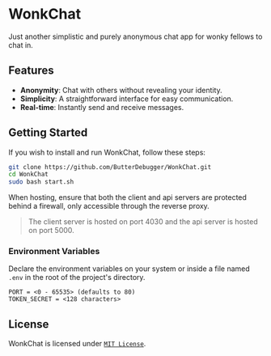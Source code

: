 # WonkChat

Just another simplistic and purely anonymous chat app for wonky fellows to chat in.

## Features

- **Anonymity**: Chat with others without revealing your identity.
- **Simplicity**: A straightforward interface for easy communication.
- **Real-time**: Instantly send and receive messages.

## Getting Started

If you wish to install and run WonkChat, follow these steps:
```sh
git clone https://github.com/ButterDebugger/WonkChat.git
cd WonkChat
sudo bash start.sh
```

When hosting, ensure that both the client and api servers are protected behind a firewall, only accessible through the reverse proxy.

> The client server is hosted on port 4030 and the api server is hosted on port 5000.

### Environment Variables
Declare the environment variables on your system or inside a file named `.env` in the root of the project's directory.
```env
PORT = <0 - 65535> (defaults to 80)
TOKEN_SECRET = <128 characters>
```

## License

WonkChat is licensed under [``MIT License``](LICENSE).
